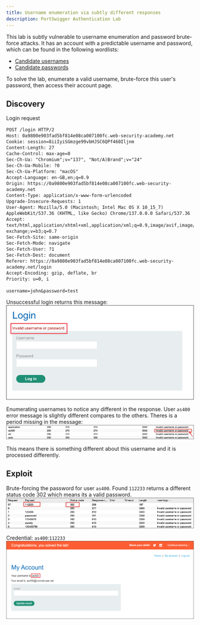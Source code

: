 ```yaml
---
title: Username enumeration via subtly different responses
description: PortSwigger Authentication Lab
---
```

This lab is subtly vulnerable to username enumeration and password brute-force attacks. It has an account with a predictable username and password, which can be found in the following wordlists:

- [Candidate usernames](https://portswigger.net/web-security/authentication/auth-lab-usernames)
- [Candidate passwords](https://portswigger.net/web-security/authentication/auth-lab-passwords)

To solve the lab, enumerate a valid username, brute-force this user's password, then access their account page.
## Discovery
Login request
```http
POST /login HTTP/2
Host: 0a9800e903fad5bf814e08ca007100fc.web-security-academy.net
Cookie: session=8iiIyiSGmzge99vbHJSC6QPf460Iljnm
Content-Length: 27
Cache-Control: max-age=0
Sec-Ch-Ua: "Chromium";v="137", "Not/A)Brand";v="24"
Sec-Ch-Ua-Mobile: ?0
Sec-Ch-Ua-Platform: "macOS"
Accept-Language: en-GB,en;q=0.9
Origin: https://0a9800e903fad5bf814e08ca007100fc.web-security-academy.net
Content-Type: application/x-www-form-urlencoded
Upgrade-Insecure-Requests: 1
User-Agent: Mozilla/5.0 (Macintosh; Intel Mac OS X 10_15_7) AppleWebKit/537.36 (KHTML, like Gecko) Chrome/137.0.0.0 Safari/537.36
Accept: text/html,application/xhtml+xml,application/xml;q=0.9,image/avif,image/webp,image/apng,*/*;q=0.8,application/signed-exchange;v=b3;q=0.7
Sec-Fetch-Site: same-origin
Sec-Fetch-Mode: navigate
Sec-Fetch-User: ?1
Sec-Fetch-Dest: document
Referer: https://0a9800e903fad5bf814e08ca007100fc.web-security-academy.net/login
Accept-Encoding: gzip, deflate, br
Priority: u=0, i

username=john&password=test
```

Unsuccessful login returns this message:
![](../../../../public/images/PS_Auth_20250613%20_204705.png)

Enumerating usernames to notice any different in the response. User `as400` error message is slightly different compares to the others. Theres is a period missing in the message: ![](../../../../public/images/PS_Auth_20250613%20_205145%201.png)

This means there is something different about this username and it is processed differently.
## Exploit
Brute-forcing the password for user `as400`. 
Found `112233` returns a different status code 302 which means its a valid password.
![](../../../../public/images/PS_Auth_20250613%20_205546.png)

Credential: `as400`:`112233`
![](../../../../public/images/PS_Auth_20250613%20_205749.png)

